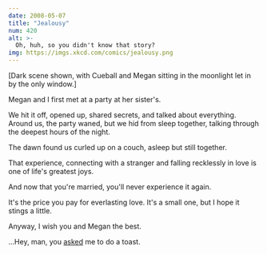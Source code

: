 ```yaml
---
date: 2008-05-07
title: "Jealousy"
num: 420
alt: >-
  Oh, huh, so you didn't know that story?
img: https://imgs.xkcd.com/comics/jealousy.png
---
```

[Dark scene shown, with Cueball and Megan sitting in the moonlight let in by the only window.]

Megan and I first met at a party at her sister's.

We hit it off, opened up, shared secrets, and talked about everything. Around us, the party waned, but we hid from sleep together, talking through the deepest hours of the night.

The dawn found us curled up on a couch, asleep but still together.

That experience, connecting with a stranger and falling recklessly in love is one of life's greatest joys.

And now that you're married, you'll never experience it again.

It's the price you pay for everlasting love. It's a small one, but I hope it stings a little.

Anyway, I wish you and Megan the best.

...Hey, man, you <u>asked</u> me to do a toast.